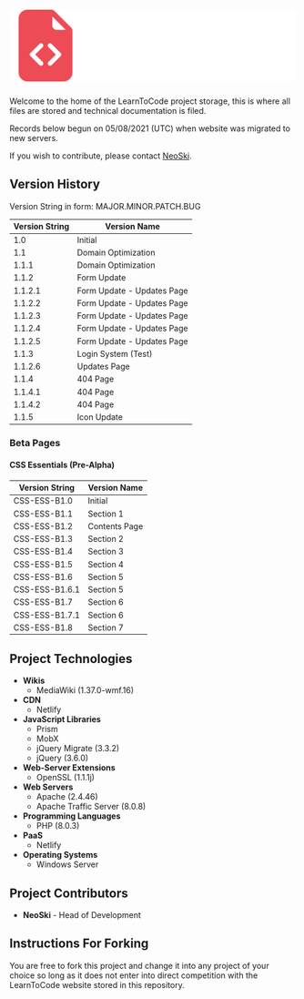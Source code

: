 # ![Logo](/images/logo-full.png)

Welcome to the home of the LearnToCode project storage, this is where all files are stored and technical documentation is filed.

Records below begun on 05/08/2021 (UTC) when website was migrated to new servers.

If you wish to contribute, please contact [NeoSki](https://linktr.ee/NeoSki).

## Version History

Version String in form: MAJOR.MINOR.PATCH.BUG

Version String | Version Name
------------ | -------------
1.0 | Initial
1.1 | Domain Optimization
1.1.1 | Domain Optimization
1.1.2 | Form Update
1.1.2.1 | Form Update - Updates Page
1.1.2.2 | Form Update - Updates Page
1.1.2.3 | Form Update - Updates Page
1.1.2.4 | Form Update - Updates Page
1.1.2.5 | Form Update - Updates Page
1.1.3 | Login System (Test)
1.1.2.6 | Updates Page
1.1.4 | 404 Page
1.1.4.1 | 404 Page
1.1.4.2 | 404 Page
1.1.5 | Icon Update

### Beta Pages

#### CSS Essentials (Pre-Alpha)

Version String | Version Name
------------ | -------------
CSS-ESS-B1.0 | Initial
CSS-ESS-B1.1 | Section 1
CSS-ESS-B1.2 | Contents Page
CSS-ESS-B1.3 | Section 2
CSS-ESS-B1.4 | Section 3
CSS-ESS-B1.5 | Section 4
CSS-ESS-B1.6 | Section 5
CSS-ESS-B1.6.1 | Section 5
CSS-ESS-B1.7 | Section 6
CSS-ESS-B1.7.1 | Section 6
CSS-ESS-B1.8 | Section 7

## Project Technologies

* **Wikis**
  * MediaWiki (1.37.0-wmf.16)
* **CDN**
  * Netlify
* **JavaScript Libraries**
  * Prism
  * MobX
  * jQuery Migrate (3.3.2)
  * jQuery (3.6.0)
* **Web-Server Extensions**
  * OpenSSL (1.1.1j)
* **Web Servers**
  * Apache (2.4.46)
  * Apache Traffic Server (8.0.8)
* **Programming Languages**
  * PHP (8.0.3)
* **PaaS**
  * Netlify
* **Operating Systems**
  * Windows Server

## Project Contributors

* **NeoSki** - Head of Development

## Instructions For Forking

You are free to fork this project and change it into any project of your choice so long as it does not enter into direct competition with the LearnToCode website stored in this repository.

